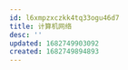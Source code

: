 ```yaml
---
id: l6xmpzxczkk4tq33ogu46d7
title: 计算机网络
desc: ''
updated: 1682749903092
created: 1682749894893
---
```

